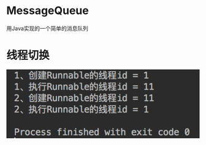 # MessageQueue
用Java实现的一个简单的消息队列

# 线程切换
<img src="https://github.com/aesean/MessageQueue/blob/master/message_queue.png" alt="线程切换" title="效果图"/>
